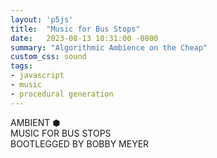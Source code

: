 ```yaml
---
layout: 'p5js'
title:  "Music for Bus Stops"
date:   2023-08-13 10:31:00 -0800
summary: "Algorithmic Ambience on the Cheap"
custom_css: sound
tags:
- javascript
- music
- procedural generation
---
```


<div id='song-container'>
  <div class='title-box'>
    <div class='title'>AMBIENT <span>⬢</span></div>
    <div class='subtitle'>MUSIC FOR BUS STOPS</div>
    <div class='name'>BOOTLEGGED BY BOBBY MEYER</div>
  </div>


</div>


<script src='sound.js'></script>